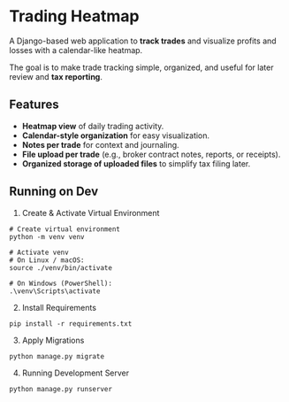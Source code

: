 # Trading Heatmap

A Django-based web application to **track trades** and visualize profits and losses with a calendar-like heatmap.

The goal is to make trade tracking simple, organized, and useful for later review and **tax reporting**.

## Features
- **Heatmap view** of daily trading activity.
- **Calendar-style organization** for easy visualization.  
- **Notes per trade** for context and journaling.  
- **File upload per trade** (e.g., broker contract notes, reports, or receipts).  
- **Organized storage of uploaded files** to simplify tax filing later.  

## Running on Dev

1. Create & Activate Virtual Environment

```shell
# Create virtual environment
python -m venv venv

# Activate venv
# On Linux / macOS:
source ./venv/bin/activate

# On Windows (PowerShell):
.\venv\Scripts\activate
```

2. Install Requirements

```shell
pip install -r requirements.txt
```

3. Apply Migrations
   
```shell
python manage.py migrate
```

4. Running Development Server

```shell
python manage.py runserver
```
